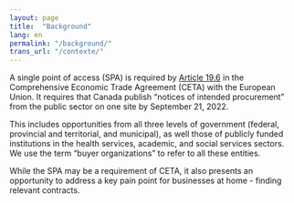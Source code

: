 ```yaml
---
layout: page
title:  "Background"
lang: en
permalink: "/background/"
trans_url: "/contexte/"
---
```


A single point of access (SPA) is required by [Article 19.6](https://www.international.gc.ca/trade-commerce/trade-agreements-accords-commerciaux/agr-acc/ceta-aecg/text-texte/19.aspx?lang=eng) in the Comprehensive Economic Trade Agreement (CETA) with the European Union. It requires that Canada publish “notices of intended procurement” from the public sector on one site by September 21, 2022. 

This includes opportunities from all three levels of government (federal, provincial and territorial, and municipal), as well those of publicly funded institutions in the health services, academic, and social services sectors. We use the term “buyer organizations” to refer to all these entities. 

While the SPA may be a requirement of CETA, it also presents an opportunity to address a key pain point for businesses at home - finding relevant contracts. 

